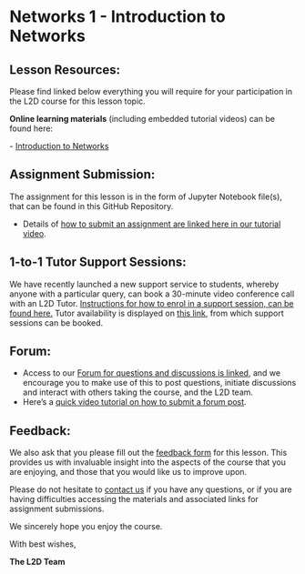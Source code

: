 # Networks 1 - Introduction to Networks
## Lesson Resources:

Please find linked below everything you will require for your participation in the L2D course for this lesson topic.

**Online learning materials** (including embedded tutorial videos) can be found here:

- [Introduction to Networks](https://lido-october2023.github.io/Networks/01-networks_1.html)

## Assignment Submission:
The assignment for this lesson is in the form of Jupyter Notebook file(s), that can be found in this GitHub Repository. 

- Details of [how to submit an assignment are linked here in our tutorial video](https://www.youtube.com/watch?app=desktop&v=5UzoWit0Ewc).
 
## 1-to-1 Tutor Support Sessions:

We have recently launched a new support service to students, whereby anyone with a particular query, can book a 30-minute video conference call with an L2D Tutor. [Instructions for how to enrol in a support session, can be found here.](/Tutor_Support_Booking_Instructions.pdf) Tutor availability is displayed on [this link](https://linktr.ee/L2DTutorSessions), from which support sessions can be booked.

## Forum:
- Access to our [Forum for questions and discussions is linked](https://github.com/orgs/L2D-October2023/discussions), and we encourage you to make use of this to post questions, initiate discussions and interact with others taking the course, and the L2D team.
- Here’s a [quick video tutorial on how to submit a forum post](https://www.youtube.com/watch?app=desktop&v=N5N7QbLwztQ).
 
## Feedback:
We also ask that you please fill out the [feedback form](https://forms.gle/zfMHkPPLQDFAHxQt7) for this lesson. This provides us with invaluable insight into the aspects of the course that you are enjoying, and those that you would like us to improve upon.

Please do not hesitate to [contact us](mailto:admin@learntodiscover.ai) if you have any questions, or if you are having difficulties accessing the materials and associated links for assignment submissions.

We sincerely hope you enjoy the course.

With best wishes,

**The L2D Team**
